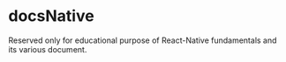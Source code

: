 # docsNative
Reserved only for educational purpose of React-Native fundamentals and its various document.
